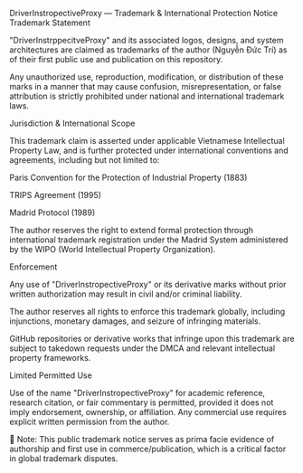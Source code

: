 DriverInstropectiveProxy — Trademark & International Protection Notice Trademark Statement

"DriverInstrppecitveProxy" and its associated logos, designs, and system architectures are claimed as trademarks of the author (Nguyễn Đức Trí) as of their first public use and publication on this repository.

Any unauthorized use, reproduction, modification, or distribution of these marks in a manner that may cause confusion, misrepresentation, or false attribution is strictly prohibited under national and international trademark laws.

Jurisdiction & International Scope

This trademark claim is asserted under applicable Vietnamese Intellectual Property Law, and is further protected under international conventions and agreements, including but not limited to:

Paris Convention for the Protection of Industrial Property (1883)

TRIPS Agreement (1995)

Madrid Protocol (1989)

The author reserves the right to extend formal protection through international trademark registration under the Madrid System administered by the WIPO (World Intellectual Property Organization).

Enforcement

Any use of "DriverInstropectiveProxy" or its derivative marks without prior written authorization may result in civil and/or criminal liability.

The author reserves all rights to enforce this trademark globally, including injunctions, monetary damages, and seizure of infringing materials.

GitHub repositories or derivative works that infringe upon this trademark are subject to takedown requests under the DMCA and relevant intellectual property frameworks.

Limited Permitted Use

Use of the name "DriverInstropectiveProxy" for academic reference, research citation, or fair commentary is permitted, provided it does not imply endorsement, ownership, or affiliation. Any commercial use requires explicit written permission from the author.

📌 Note: This public trademark notice serves as prima facie evidence of authorship and first use in commerce/publication, which is a critical factor in global trademark disputes.
